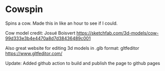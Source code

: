 # Cowspin

Spins a cow. Made this in like an hour to see if I could.

Cow model credit: Josué Boisvert <https://sketchfab.com/3d-models/cow-99d333e3b4e4470a8d7d38436489c001>

Also great website for editing 3d models in .glb format: gltfeditor <https://www.gltfeditor.com/>

Update: Added github action to build and publish the page to github pages

